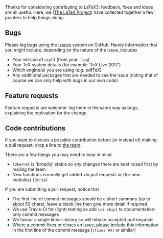 Thanks for considering contributing to LaTeX3: feedback, fixes and ideas are
all useful. Here, we ([The LaTeX Project](https://www.latex-project.org)) have
collected together a few pointers to help things along.

## Bugs

Please log bugs using the [issues](https://github.com/latex3/latex3/issues)
system on GitHub. Handy information that you _might_
include, depending on the nature of the issue, includes

- Your version of `expl3` (from your `.log`)
- Your TeX system details (for example 'TeX Live 2017')
- Which engine(s) you are using (_e.g._ pdfTeX)
- Any additional packages that are needed to see the issue
  (noting that of course we can only help with bugs in _our own code_)

## Feature requests

Feature requests are welcome: log them in the same way as bugs, explaining
the motivation for the change.

## Code contributions

If you want to discuss a possible contribution before (or instead of)
making a pull request, drop a line to
[the team](mailto:latex-team@latex-project.org).

There are a few things you may need to bear in mind

- `l3kernel` is 'broadly' stable so any changes there are best raised
  first by mailing the team
- New functions normally get added _via_ pull requests or (for new
  modules) `l3trial`

If you are submitting a pull request, notice that

- The first line of commit messages should be a short summary (up to about
  50 chars); leave a blank line then give more detail if required
- We use Travis-CI for (light) testing so add `[ci skip]` to documentation-only
  commit messages
- We favour a single linear history so will rebase accepted pull requests
- Where a commit fixes or closes an issue, please include this information
  in the first line of the commit message [`(fixes #X)` or similar]

